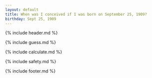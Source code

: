 ```yaml
---
layout: default
title: When was I conceived if I was born on September 25, 1909?
birthday: Sept 25, 1909
---
```


{% include header.md %}

{% include guess.md %}

{% include calculate.md %}

{% include safety.md %}

{% include footer.md %}



